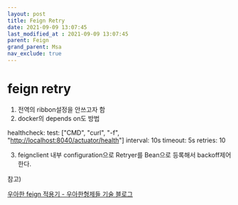 ```yaml
---
layout: post
title: Feign Retry
date: 2021-09-09 13:07:45
last_modified_at : 2021-09-09 13:07:45
parent: Feign
grand_parent: Msa
nav_exclude: true
---
```


# feign retry

1. 전역의 ribbon설정을 안쓰고자 함
2. docker의 depends on도 방법

healthcheck:
test: ["CMD", "curl", "-f", "[http://localhost:8040/actuator/health](http://localhost:8040/actuator/health)"]
interval: 10s
timeout: 5s
retries: 10

3. feignclient 내부 configuration으로 Retryer를 Bean으로 등록해서 backoff제어한다.

참고) 

[우아한 feign 적용기 - 우아한형제들 기술 블로그](https://woowabros.github.io/experience/2019/05/29/feign.html#%EC%A2%80%EB%8D%94-%EB%82%98%EC%95%84%EA%B0%80%EA%B8%B0)